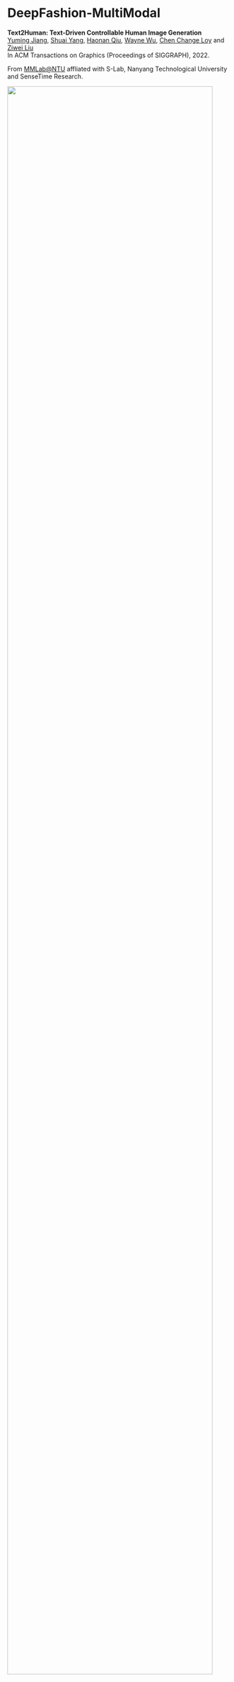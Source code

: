 # DeepFashion-MultiModal

**Text2Human: Text-Driven Controllable Human Image Generation** </br>
[Yuming Jiang](https://yumingj.github.io/), [Shuai Yang](https://williamyang1991.github.io/), [Haonan Qiu](http://haonanqiu.com/), [Wayne Wu](https://dblp.org/pid/50/8731.html), [Chen Change Loy](https://www.mmlab-ntu.com/person/ccloy/) and [Ziwei Liu](https://liuziwei7.github.io/) </br>
In ACM Transactions on Graphics (Proceedings of SIGGRAPH), 2022.

From [MMLab@NTU](https://www.mmlab-ntu.com/index.html) affliated with S-Lab, Nanyang Technological University and SenseTime Research.

<img src="./assets/logo.png" width="96%">

[**[Project Page]**](https://yumingj.github.io/projects/Text2Human.html) | [**[Paper]**](https://arxiv.org/pdf/2205.15996.pdf) | [**[Code]**](https://github.com/yumingj/Text2Human) | [**[Demo Video]**](https://youtu.be/yKh4VORA_E0)

**DeepFashion-MultiModal** is a large-scale high-quality human dataset with rich multi-modal annotations. It has the following properties:
1. It contains 44,096 high-resolution human images, including 12,701 full body human images.
2. For each full body images, we **manually annotate** the human parsing labels of 24 classes.
3. For each full body images, we **manually annotate** the keypoints.
4. We extract DensePose for each human image.
5. Each image is **manually annotated** with attributes for both clothes shapes and textures.
6. We provide a textual description for each image.

<img src="./assets/dataset_overview.png" width="100%">

DeepFashion-MultiModal can be applied to text-driven human image generation, text-guided human image manipulation, skeleton-guided human image generation, human pose estimation, human image captioning, multi-modal learning for human images, human attribute recognition, human parsing prediction, and etc. The dataset is proposed in [Text2Human](https://github.com/yumingj/Text2Human).

## Download Links
You can download using the following links:

| Path | Size | Files | Format | Description
| :--- | :---- | ----: | :----: | :----------
| [DeepFashion-MultiModal](https://drive.google.com/drive/folders/1An2c_ZCkeGmhJg0zUjtZF46vyJgQwIr2?usp=sharing) | ~12 GB | - | | main folder
| &boxvr;&nbsp; [image](https://drive.google.com/file/d/1U2PljA7NE57jcSSzPs21ZurdIPXdYZtN/view?usp=sharing) | ~5.4 GB | 44,096 | JPG | images from DeepFashion of size 750&times;1101
| &boxvr;&nbsp; [parsing](https://drive.google.com/file/d/1r-5t-VgDaAQidZLVgWtguaG7DvMoyUv9/view?usp=sharing) | ~90 MB | 12,701 | PNG | manually annotated parsing labels
| &boxvr;&nbsp; [keypoints](https://drive.google.com/file/d/1ZXdOQI-d4zNhqRJdUEWSQvPwAtLdjovo/view?usp=sharing) | 956KB | 2 | TXT | manually annotated keypoints
| &boxvr;&nbsp; [DensePose](https://drive.google.com/file/d/14uyqBUDDcL1VLaXm7qmqghdcbkFuQa1s/view?usp=sharing) | ~5.6 GB | 44,096 | PNG | extracted DensePose
| &boxvr;&nbsp; [labels](https://drive.google.com/file/d/11WoM5ZFwWpVjrIvZajW0g8EmQCNKMAWH/view?usp=sharing) | 575KB | 3 | TXT | three texts for shape, fabric, and color annotations
| &boxvr;&nbsp; [textual descriptions](https://drive.google.com/file/d/1d1TRm8UMcQhZCb6HpPo8l3OPEin4Ztk2/view?usp=sharing) | ~11 MB | 1 | JSON | textual descriptions for each image

## Human Parsing Label
* Mask labels are defined as follows:

| Label list | | | |
| ------------ | ------------- | ------------ | ------------ |
| 0: 'background' | 1: 'top' | 2: 'outer' | 3: 'skirt' |
| 4: 'dress' | 5: 'pants' | 6: 'leggings' | 7: 'headwear' |
| 8: 'eyeglass' | 9: 'neckwear' | 10: 'belt' | 11: 'footwear' |
| 12: 'bag' | 13: 'hair' | 14: 'face' | 15: 'skin' |
| 16: 'ring' | 17: 'wrist wearing' | 18: 'socks' | 19: 'gloves' |
| 20: 'necklace' | 21: 'rompers' | 22: 'earrings' | 23: 'tie' |

* You can read the labels using the following code:

```python
from PIL import Image
import numpy as np

segm = Image.open(f)
segm = np.array(segm) # shape: [750, 1101]
```

## Keypoints
* For each human image, we provide 21 keypoints. The keypoints are defined as follows:

<img src="./assets/keypoints_definition.png" width="20%">

* The `keypoints_loc.txt` file contains the coordinates of the keypoints. The format is as follows:
```
<img name> <x_1> <y_1> <x_2> <y_1> ... <x_21> <y_21>
```
&ensp; If the keypoints are not present, the keypoint is (-1, -1).

* The `keypoints_vis.txt` file indicates the visibility of the keypoints. The format is as follows:
```
<img name> <v_1> <v_2> ... <v_21>
```
&ensp; If the keypoint is visible, the value is 0. If the keypoint is present but hidden by other parts, the value is 1. If the keypoint is not present, the value is 2.

## DensePose
* We extract DensePose using this [repo](https://github.com/facebookresearch/DensePose). Please refer to this repo for more details.

## Labels
### Shape Annotations
* The definitions of shape annotations:
```
  0. sleeve length: 0 sleeveless, 1 short-sleeve, 2 medium-sleeve, 3 long-sleeve, 4 not long-sleeve, 5 NA
  1. lower clothing length: 0 three-point, 1 medium short, 2 three-quarter, 3 long, 4 NA
  2. socks: 0 no, 1 socks, 2 leggings, 3 NA
  3. hat: 0 no, 1 yes, 2 NA
  4. glasses: 0 no, 1 eyeglasses, 2 sunglasses, 3 have a glasses in hand or clothes, 4 NA
  5. neckwear: 0 no, 1 yes, 2 NA
  6. wrist wearing: 0 no, 1 yes, 2 NA
  7. ring: 0 no, 1 yes, 2 NA
  8. waist accessories: 0 no, 1 belt, 2 have a clothing, 3 hidden, 4 NA
  9. neckline: 0 V-shape, 1 square, 2 round, 4 standing, 5 lapel, 6 suspenders, 7 NA
  10. outer clothing a cardigan?: 0 yes, 1 no, 2 NA
  11. upper clothing covering navel: 0 no, 1 yes, 2 NA

  Note: 'NA' means the relevant part is not visible.
```

* The format of shape annotations:
```
  <img_name> <shape_0> <shape_1> ... <shape_11>
```

### Fabric Annotations
* The definitions of fabric annotations:
```
  0 denim, 1 cotton, 2 leather, 3 furry, 4 knitted, 5 chiffon, 6 other, 7 NA

  Note: 'NA' means the relevant part is not visible.
```

* The format of fabric annotations:
```
  <img_name> <upper_fabric> <lower_fabric> <outer_fabric>
```

### Color Annotations
* The definitions of color annotations:
```
  0 floral, 1 graphic, 2 striped, 3 pure color, 4 lattice, 5 other, 6 color block, 7 NA

  Note: 'NA' means the relevant part is not visible.
```

* The format of color annotations:
```
  <img_name> <upper_color> <lower_color> <outer_color>
```

## Papers using our dataset
* (SIGGRAPH 2022) **Text2Human: Text-Driven Controllable Human Image Generation**, Yuming Jiang et al. [[Paper](xxx)], [[Code](xxx)]
* (arXiv 2022) **StyleGAN-Human: A Data-Centric Odyssey of Human Generation**, Jianglin Fu et al. [[Paper](https://arxiv.org/pdf/2204.11823.pdf)], [[Code](https://github.com/stylegan-human/StyleGAN-Human)], [[Project Page](https://stylegan-human.github.io/)]

## Related Datasets
* **CelebA-Dialog** ⇒ [[Website](http://mmlab.ie.cuhk.edu.hk/projects/CelebA/CelebA_Dialog.html)] </br>
CelebA-Dialog is a large-scale visual-language face dataset. It has two properties: </br>
(1) Facial images are annotated with **rich fine-grained labels**, which classify one attribute into multiple degrees according to its semantic meaning.</br>
(2) Accompanied with each image, there are **captions describing** the attributes and a **user request sample**.
  * **Detailed information (Images & Text Descriptions):**
    * Number of identities: 10,177
    * Number of images: 202,599
    * 5 fine-grained attributes annotations per image: Bangs, Eyeglasses, Beard, Smiling, and Age

* **DeepFashion** ⇒ [[Website](https://mmlab.ie.cuhk.edu.hk/projects/DeepFashion.html)] </br>
DeepFashion is a clothes database, which has several appealing properties: </br>
(1) DeepFashion contains over **800,000** diverse fashion images ranging from well-posed shop images to unconstrained consumer photos, constituting the largest visual fashion analysis database. </br>
(2) DeepFashion is annotated with rich information of clothing items. Each image in this dataset is labeled with **50** categories, **1,000** descriptive attributes, bounding box and clothing landmarks. </br>
(3) DeepFashion contains over **300,000** cross-pose/cross-domain image pairs.

## Citation

If you find this dataset useful for your research and use it in your work, please consider cite the following papers:

```bibtex
@article{jiang2022text2human,
  title={Text2Human: Text-Driven Controllable Human Image Generation},
  author={Jiang, Yuming and Yang, Shuai and Qiu, Haonan and Wu, Wayne and Loy, Chen Change and Liu, Ziwei},
  journal={ACM Transactions on Graphics (TOG)},
  volume={41},
  number={4},
  articleno={162},
  pages={1--11},
  year={2022},
  publisher={ACM New York, NY, USA},
  doi={10.1145/3528223.3530104},
}

@inproceedings{liuLQWTcvpr16DeepFashion,
 author = {Liu, Ziwei and Luo, Ping and Qiu, Shi and Wang, Xiaogang and Tang, Xiaoou},
 title = {DeepFashion: Powering Robust Clothes Recognition and Retrieval with Rich Annotations},
 booktitle = {Proceedings of IEEE Conference on Computer Vision and Pattern Recognition (CVPR)},
 month = {June},
 year = {2016}
 }
```
